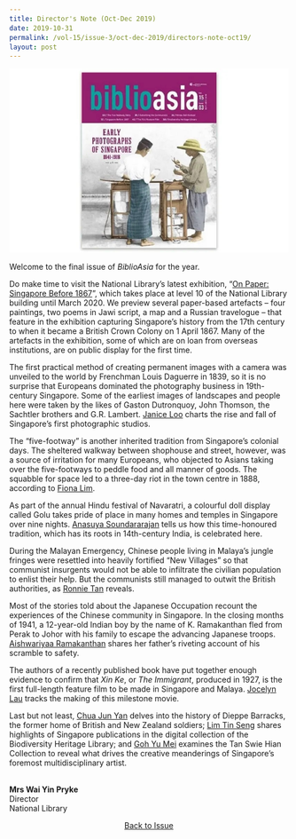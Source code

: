 ```yaml
---
title: Director's Note (Oct-Dec 2019)
date: 2019-10-31
permalink: /vol-15/issue-3/oct-dec-2019/directors-note-oct19/
layout: post
---
```

<img src="/images/Vol-15-issue-3/vol15_iss3.jpg">

Welcome to the final issue of *BiblioAsia* for the year.

Do make time to visit the National Library’s latest exhibition, “[On Paper: Singapore Before 1867](/vol-15/issue-3/oct-dec-2019/singapore-before1867/)”, which takes place at level 10 of the National Library building until March 2020. We preview several paper-based artefacts – four paintings, two poems in Jawi script, a map and a Russian travelogue – that feature in the exhibition capturing Singapore’s history from the 17th century to when it became a British Crown Colony on 1 April 1867. Many of the artefacts in the exhibition, some of which are on loan from overseas institutions, are on public display for the first time.

The first practical method of creating permanent images with a camera was unveiled to the world by Frenchman Louis Daguerre in 1839, so it is no surprise that Europeans dominated the photography business in 19th-century Singapore. Some of the earliest images of landscapes and people here were taken by the likes of Gaston Dutronquoy, John Thomson, the Sachtler brothers and G.R. Lambert. [Janice Loo](/vol-15/issue-3/oct-dec-2019/photography-in-sg/) charts the rise and fall of Singapore’s first photographic studios.

The “five-footway” is another inherited tradition from Singapore’s colonial days. The sheltered walkway between shophouse and street, however, was a source of irritation for many Europeans, who objected to Asians taking over the five-footways to peddle food and all manner of goods. The squabble for space led to a three-day riot in the town centre in 1888, according to [Fiona Lim](/vol-15/issue-3/oct-dec-2019/give-me-shelter-stry/).

As part of the annual Hindu festival of Navaratri, a colourful doll display called Golu takes pride of place in many homes and temples in Singapore over nine nights. [Anasuya Soundararajan](/vol-15/issue-3/oct-dec-2019/navaratri-golu/) tells us how this time-honoured tradition, which has its roots in 14th-century India, is celebrated here.

During the Malayan Emergency, Chinese people living in Malaya’s jungle fringes were resettled into heavily fortified “New Villages” so that communist insurgents would not be able to infiltrate the civilian population to enlist their help. But the communists still managed to outwit the British authorities, as [Ronnie Tan](/vol-15/issue-3/oct-dec-2019/civilians-in-crsfire/) reveals.

Most of the stories told about the Japanese Occupation recount the experiences of the Chinese community in Singapore. In the closing months of 1941, a 12-year-old Indian boy by the name of K. Ramakanthan fled from Perak to Johor with his family to escape the advancing Japanese troops. [Aishwariyaa Ramakanthan](/vol-15/issue-3/oct-dec-2019/flee-to-uncertainty/) shares her father’s riveting account of his scramble to safety.

The authors of a recently published book have put together enough evidence to confirm that *Xin Ke*, or *The Immigrant*, produced in 1927, is the first full-length feature film to be made in Singapore and Malaya. [Jocelyn Lau](/vol-15/issue-3/oct-dec-2019/the-making-of-xin-ke/) tracks the making of this milestone movie.

Last but not least, [Chua Jun Yan](/vol-15/issue-3/oct-dec-2019/dieppe-barracks/) delves into the history of Dieppe Barracks, the former home of British and New Zealand soldiers; [Lim Tin Seng](/vol-15/issue-3/oct-dec-2019/biodiversityheritage/) shares highlights of Singapore publications in the digital collection of the Biodiversity Heritage Library; and [Goh Yu Mei](/vol-15/issue-3/oct-dec-2019/tan-swie-hian-collct/) examines the Tan Swie Hian Collection to reveal what drives the creative meanderings of Singapore’s foremost multidisciplinary artist.

<br>
<b>Mrs Wai Yin Pryke </b><br>Director<br>National Library


<a href="https://biblioasia.nlb.gov.sg/vol-15/issue-3/oct-dec-2019/"><center>Back to Issue</center></a>